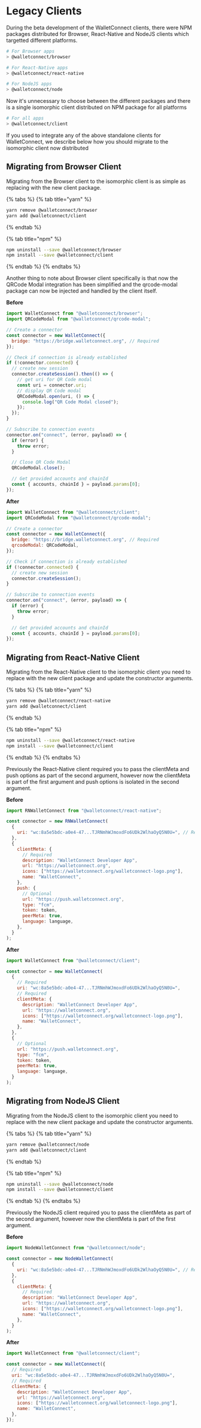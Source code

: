 # Legacy Clients

During the beta development of the WalletConnect clients, there were NPM packages distributed for Browser, React-Native and NodeJS clients which targetted different platforms.

```bash
# For Browser apps
> @walletconnect/browser

# For React-Native apps
> @walletconnect/react-native

# For NodeJS apps
> @walletconnect/node
```

Now it's unnecessary to choose between the different packages and there is a single isomorphic client distributed on NPM package for all platforms

```bash
# For all apps
> @walletconnect/client
```

If you used to integrate any of the above standalone clients for WalletConnect, we describe below how you should migrate to the isomorphic client now distributed

## Migrating from Browser Client

Migrating from the Browser client to the isomorphic client is as simple as replacing with the new client package.

{% tabs %}
{% tab title="yarn" %}
```bash
yarn remove @walletconnect/browser
yarn add @walletconnect/client
```
{% endtab %}

{% tab title="npm" %}
```bash
npm uninstall --save @walletconnect/browser
npm install --save @walletconnect/client
```
{% endtab %}
{% endtabs %}

Another thing to note about Browser client specifically is that now the QRCode Modal integration has been simplified and the qrcode-modal package can now be injected and handled by the client itself.

**Before**

```javascript
import WalletConnect from "@walletconnect/browser";
import QRCodeModal from "@walletconnect/qrcode-modal";

// Create a connector
const connector = new WalletConnect({
  bridge: "https://bridge.walletconnect.org", // Required
});

// Check if connection is already established
if (!connector.connected) {
  // create new session
  connector.createSession().then(() => {
    // get uri for QR Code modal
    const uri = connector.uri;
    // display QR Code modal
    QRCodeModal.open(uri, () => {
      console.log("QR Code Modal closed");
    });
  });
}

// Subscribe to connection events
connector.on("connect", (error, payload) => {
  if (error) {
    throw error;
  }

  // Close QR Code Modal
  QRCodeModal.close();

  // Get provided accounts and chainId
  const { accounts, chainId } = payload.params[0];
});
```

**After**

```javascript
import WalletConnect from "@walletconnect/client";
import QRCodeModal from "@walletconnect/qrcode-modal";

// Create a connector
const connector = new WalletConnect({
  bridge: "https://bridge.walletconnect.org", // Required
  qrcodeModal: QRCodeModal,
});

// Check if connection is already established
if (!connector.connected) {
  // create new session
  connector.createSession();
}

// Subscribe to connection events
connector.on("connect", (error, payload) => {
  if (error) {
    throw error;
  }

  // Get provided accounts and chainId
  const { accounts, chainId } = payload.params[0];
});
```

## Migrating from React-Native Client

Migrating from the React-Native client to the isomorphic client you need to replace with the new client package and update the constructor arguments.

{% tabs %}
{% tab title="yarn" %}
```bash
yarn remove @walletconnect/react-native
yarn add @walletconnect/client
```
{% endtab %}

{% tab title="npm" %}
```bash
npm uninstall --save @walletconnect/react-native
npm install --save @walletconnect/client
```
{% endtab %}
{% endtabs %}

Previously the React-Native client required you to pass the clientMeta and push options as part of the second argument, however now the clientMeta is part of the first argument and push options is isolated in the second argument.

**Before**

```javascript
import RNWalletConnect from "@walletconnect/react-native";

const connector = new RNWalletConnect(
  {
    uri: "wc:8a5e5bdc-a0e4-47...TJRNmhWJmoxdFo6UDk2WlhaOyQ5N0U=", // Required
  },
  {
    clientMeta: {
      // Required
      description: "WalletConnect Developer App",
      url: "https://walletconnect.org",
      icons: ["https://walletconnect.org/walletconnect-logo.png"],
      name: "WalletConnect",
    },
    push: {
      // Optional
      url: "https://push.walletconnect.org",
      type: "fcm",
      token: token,
      peerMeta: true,
      language: language,
    },
  }
);
```

**After**

```javascript
import WalletConnect from "@walletconnect/client";

const connector = new WalletConnect(
  {
    // Required
    uri: "wc:8a5e5bdc-a0e4-47...TJRNmhWJmoxdFo6UDk2WlhaOyQ5N0U=",
    // Required
    clientMeta: {
      description: "WalletConnect Developer App",
      url: "https://walletconnect.org",
      icons: ["https://walletconnect.org/walletconnect-logo.png"],
      name: "WalletConnect",
    },
  },
  {
    // Optional
    url: "https://push.walletconnect.org",
    type: "fcm",
    token: token,
    peerMeta: true,
    language: language,
  }
);
```

## Migrating from NodeJS Client

Migrating from the NodeJS client to the isomorphic client you need to replace with the new client package and update the constructor arguments.

{% tabs %}
{% tab title="yarn" %}
```bash
yarn remove @walletconnect/node
yarn add @walletconnect/client
```
{% endtab %}

{% tab title="npm" %}
```bash
npm uninstall --save @walletconnect/node
npm install --save @walletconnect/client
```
{% endtab %}
{% endtabs %}

Previously the NodeJS client required you to pass the clientMeta as part of the second argument, however now the clientMeta is part of the first argument.

**Before**

```javascript
import NodeWalletConnect from "@walletconnect/node";

const connector = new NodeWalletConnect(
  {
    uri: "wc:8a5e5bdc-a0e4-47...TJRNmhWJmoxdFo6UDk2WlhaOyQ5N0U=", // Required
  },
  {
    clientMeta: {
      // Required
      description: "WalletConnect Developer App",
      url: "https://walletconnect.org",
      icons: ["https://walletconnect.org/walletconnect-logo.png"],
      name: "WalletConnect",
    },
  }
);
```

**After**

```javascript
import WalletConnect from "@walletconnect/client";

const connector = new WalletConnect({
  // Required
  uri: "wc:8a5e5bdc-a0e4-47...TJRNmhWJmoxdFo6UDk2WlhaOyQ5N0U=",
  // Required
  clientMeta: {
    description: "WalletConnect Developer App",
    url: "https://walletconnect.org",
    icons: ["https://walletconnect.org/walletconnect-logo.png"],
    name: "WalletConnect",
  },
});
```

